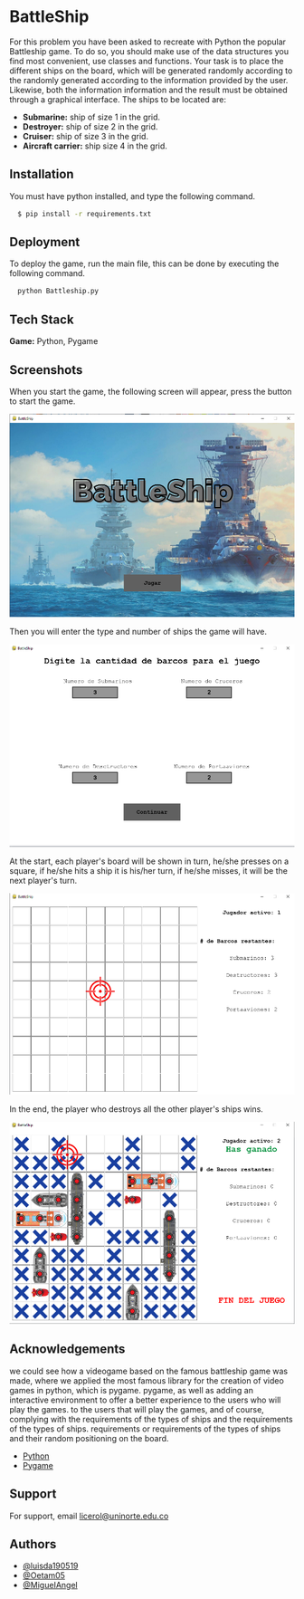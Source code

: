 
# BattleShip

For this problem you have been asked to recreate with Python the popular Battleship game.
To do so, you should make use of the data structures you find most convenient,
use classes and functions.
Your task is to place the different ships on the board, which will be generated randomly according to the
randomly generated according to the information provided by the user. Likewise, both the information
information and the result must be obtained through a graphical interface. The
ships to be located are:


- **Submarine:** ship of size 1 in the grid.
- **Destroyer:** ship of size 2 in the grid.
- **Cruiser:** ship of size 3 in the grid.
- **Aircraft carrier:** ship size 4 in the grid.
## Installation

You must have python installed, and type the following command.

```bash
  $ pip install -r requirements.txt
```
    


## Deployment

To deploy the game, run the main file, this can be done by executing the following command.
```bash
  python Battleship.py
```


## Tech Stack

**Game:** Python, Pygame


## Screenshots

When you start the game, the following screen will appear, press the button to start the game.

![1](https://raw.githubusercontent.com/luisda190519/BattleShip/main/github/start.png)

Then you will enter the type and number of ships the game will have.

![2](https://raw.githubusercontent.com/luisda190519/BattleShip/main/github/number%20of%20ships.png)

At the start, each player's board will be shown in turn, he/she presses on a square, if he/she hits a ship it is his/her turn, if he/she misses, it will be the next player's turn.

![3](https://raw.githubusercontent.com/luisda190519/BattleShip/main/github/main.png)

In the end, the player who destroys all the other player's ships wins.

![4](https://raw.githubusercontent.com/luisda190519/BattleShip/main/github/main%203.png)




## Acknowledgements

we could see how a videogame based on the famous battleship game was made,
where we applied the most famous library for the creation of video games in python, which is pygame.
pygame, as well as adding an interactive environment to offer a better experience to the users who will play the games.
to the users that will play the games, and of course, complying with the requirements of the types of ships and the requirements of the types of ships.
requirements or requirements of the types of ships and their random positioning on the board.
 - [Python](https://www.python.org)
 - [Pygame](https://www.pygame.org)



## Support

For support, email licerol@uninorte.edu.co


## Authors

- [@luisda190519](https://github.com/luisda190519)
- [@Oetam05](https://github.com/Oetam05)
- [@MigueIAngel](https://github.com/MigueIAngel)


